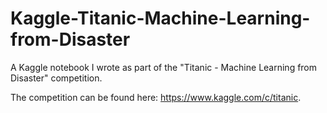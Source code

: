 # Kaggle-Titanic-Machine-Learning-from-Disaster

A Kaggle notebook I wrote as part of the "Titanic - Machine Learning from Disaster" competition.

The competition can be found here: https://www.kaggle.com/c/titanic.
